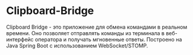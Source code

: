 # Clipboard-Bridge
Clipboard Bridge - это приложение для обмена командами в реальном времени. Оно позволяет отправлять команды из терминала в веб-интерфейс оператора и получать мгновенные ответы. Построено на Java Spring Boot с использованием WebSocket/STOMP.
